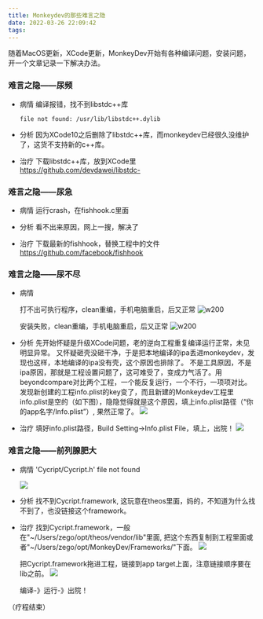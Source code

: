 ```yaml
---
title: Monkeydev的那些难言之隐
date: 2022-03-26 22:09:42
tags:
---
```


随着MacOS更新，XCode更新，MonkeyDev开始有各种编译问题，安装问题，开一个文章记录一下解决办法。

### 难言之隐——尿频

* 病情
    编译报错，找不到libstdc++库
    ```
    file not found: /usr/lib/libstdc++.dylib
    ```
* 分析
    因为XCode10之后删除了libstdc++库，而monkeydev已经很久没维护了，这货不支持新的c++库。
    
* 治疗
    下载libstdc++库，放到XCode里
    https://github.com/devdawei/libstdc-

### 难言之隐——尿急

* 病情
    运行crash，在fishhook.c里面
    
* 分析
    看不出来原因，网上一搜，解决了
    
* 治疗
    下载最新的fishhook，替换工程中的文件
    https://github.com/facebook/fishhook

### 难言之隐——尿不尽

* 病情
    
    打不出可执行程序，clean重编，手机电脑重启，后又正常
    ![w200](https://mweb-image-1259394369.cos.ap-guangzhou.myqcloud.com/2022/03/26/16483050564373.jpg)    
    
    安装失败，clean重编，手机电脑重启，后又正常
    ![w200](https://mweb-image-1259394369.cos.ap-guangzhou.myqcloud.com/2022/03/26/16483051434349.jpg)

* 分析
    先开始怀疑是升级XCode问题，老的逆向工程重复编译运行正常，未见明显异常。
    又怀疑砸壳没砸干净，于是把本地编译的ipa丢进monkeydev，发现也这样，本地编译的ipa没有壳，这个原因也排除了。
    不是工具原因，不是ipa原因，那就是工程设置问题了，这可难受了，变成力气活了。用beyondcompare对比两个工程，一个能反复运行，一个不行，一项项对比。发现新创建的工程info.plist的key变了，而且新建的Monkeydev工程里info.plist是空的（如下图），隐隐觉得就是这个原因，填上info.plist路径（“你的app名字/Info.plist”）, 果然正常了。
    ![](https://mweb-image-1259394369.cos.ap-guangzhou.myqcloud.com/2022/03/26/16483057350303.jpg)

* 治疗
    填好info.plist路径，Build Setting->Info.plist File，填上，出院！
    ![](https://mweb-image-1259394369.cos.ap-guangzhou.myqcloud.com/2022/03/26/16483059080441.jpg)

### 难言之隐——前列腺肥大

* 病情
    'Cycript/Cycript.h' file not found  
    
    ![](https://mweb-image-1259394369.cos.ap-guangzhou.myqcloud.com/2022/07/01/16566665016623.jpg)

* 分析
    找不到Cycript.framework, 这玩意在theos里面，妈的，不知道为什么找不到了，也没链接这个framework。

* 治疗
    找到Cycript.framework，一般在"~/Users/zego/opt/theos/vendor/lib"里面, 把这个东西复制到工程里面或者"~/Users/zego/opt/MonkeyDev/Frameworks/"下面。
    ![](https://mweb-image-1259394369.cos.ap-guangzhou.myqcloud.com/2022/07/01/16566667483184.jpg)

    把Cycript.framework拖进工程，链接到app target上面，注意链接顺序要在lib之前。
    ![](https://mweb-image-1259394369.cos.ap-guangzhou.myqcloud.com/2022/07/01/16566674108754.jpg)

    编译-》运行-》出院！

（疗程结束）